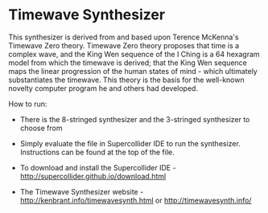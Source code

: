 # Timewave Synthesizer
This synthesizer is derived from and based upon Terence McKenna's Timewave Zero theory. Timewave Zero theory proposes that time is a complex wave, and the King Wen sequence of the I Ching is a 64 hexagram model from which the timewave is derived; that the King Wen sequence maps the linear progression of the human states of mind - which ultimately substantiates the timewave. This theory is the basis for the well-known novelty computer program he and others had developed. 

How to run:

- There is the 8-stringed synthesizer and the 3-stringed synthesizer to choose from

- Simply evaluate the file in Supercollider IDE to run the synthesizer. Instructions can be found at the top of the file.

- To download and install the Supercollider IDE - http://supercollider.github.io/download.html

- The Timewave Synthesizer website - http://kenbrant.info/timewavesynth.html or http://timewavesynth.info/

